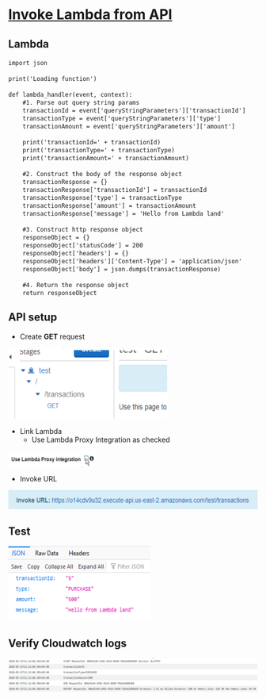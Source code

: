 # [Invoke Lambda from API](https://www.youtube.com/watch?v=uFsaiEhr1zs)

## Lambda
```
import json							
							
print('Loading function')							
							
def lambda_handler(event, context):							
	#1. Parse out query string params						
	transactionId = event['queryStringParameters']['transactionId']						
	transactionType = event['queryStringParameters']['type']						
	transactionAmount = event['queryStringParameters']['amount']						
							
	print('transactionId=' + transactionId)						
	print('transactionType=' + transactionType)						
	print('transactionAmount=' + transactionAmount)						
							
	#2. Construct the body of the response object						
	transactionResponse = {}						
	transactionResponse['transactionId'] = transactionId						
	transactionResponse['type'] = transactionType						
	transactionResponse['amount'] = transactionAmount						
	transactionResponse['message'] = 'Hello from Lambda land'						
							
	#3. Construct http response object						
	responseObject = {}						
	responseObject['statusCode'] = 200						
	responseObject['headers'] = {}						
	responseObject['headers']['Content-Type'] = 'application/json'						
	responseObject['body'] = json.dumps(transactionResponse)						
							
	#4. Return the response object						
	return responseObject
```
## API setup
- Create **GET** request
<img src="images/1.png">

- Link Lambda
  - Use Lambda Proxy Integration as checked
<img src="images/2.png">

- Invoke URL
<img src="images/3.png">

## Test
<img src="images/4.png">

## Verify Cloudwatch logs
<img src="images/5.png">
